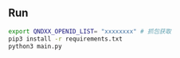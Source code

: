 ## Run
```bash
export QNDXX_OPENID_LIST= "xxxxxxxx" # 抓包获取
pip3 install -r requirements.txt
python3 main.py
```
